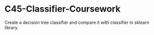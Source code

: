 # C45-Classifier-Coursework
Create a decision tree classifier and compare it with classifier in sklearn library.
